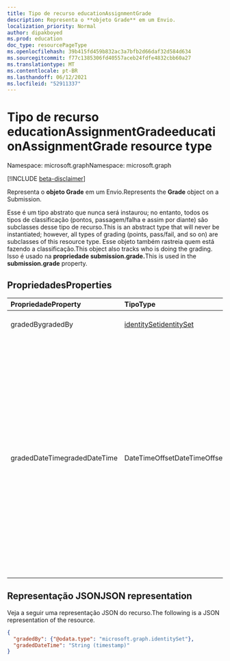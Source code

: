 ```yaml
---
title: Tipo de recurso educationAssignmentGrade
description: Representa o **objeto Grade** em um Envio.
localization_priority: Normal
author: dipakboyed
ms.prod: education
doc_type: resourcePageType
ms.openlocfilehash: 39b415fd459b832ac3a7bfb2d66daf32d584d634
ms.sourcegitcommit: f77c1385306fd40557aceb24fdfe4832cbb60a27
ms.translationtype: MT
ms.contentlocale: pt-BR
ms.lasthandoff: 06/12/2021
ms.locfileid: "52911337"
---
```

# <a name="educationassignmentgrade-resource-type"></a><span data-ttu-id="51ec0-103">Tipo de recurso educationAssignmentGrade</span><span class="sxs-lookup"><span data-stu-id="51ec0-103">educationAssignmentGrade resource type</span></span>

<span data-ttu-id="51ec0-104">Namespace: microsoft.graph</span><span class="sxs-lookup"><span data-stu-id="51ec0-104">Namespace: microsoft.graph</span></span>

[!INCLUDE [beta-disclaimer](../../includes/beta-disclaimer.md)]

<span data-ttu-id="51ec0-105">Representa o **objeto Grade** em um Envio.</span><span class="sxs-lookup"><span data-stu-id="51ec0-105">Represents the **Grade** object on a Submission.</span></span> 

<span data-ttu-id="51ec0-106">Esse é um tipo abstrato que nunca será instaurou; no entanto, todos os tipos de classificação (pontos, passagem/falha e assim por diante) são subclasses desse tipo de recurso.</span><span class="sxs-lookup"><span data-stu-id="51ec0-106">This is an abstract type that will never be instantiated; however, all types of grading (points, pass/fail, and so on) are subclasses of this resource type.</span></span> <span data-ttu-id="51ec0-107">Esse objeto também rastreia quem está fazendo a classificação.</span><span class="sxs-lookup"><span data-stu-id="51ec0-107">This object also tracks who is doing the grading.</span></span> <span data-ttu-id="51ec0-108">Isso é usado na **propriedade submission.grade.**</span><span class="sxs-lookup"><span data-stu-id="51ec0-108">This is used in the **submission.grade** property.</span></span>


## <a name="properties"></a><span data-ttu-id="51ec0-109">Propriedades</span><span class="sxs-lookup"><span data-stu-id="51ec0-109">Properties</span></span>
| <span data-ttu-id="51ec0-110">Propriedade</span><span class="sxs-lookup"><span data-stu-id="51ec0-110">Property</span></span>     | <span data-ttu-id="51ec0-111">Tipo</span><span class="sxs-lookup"><span data-stu-id="51ec0-111">Type</span></span>   |<span data-ttu-id="51ec0-112">Descrição</span><span class="sxs-lookup"><span data-stu-id="51ec0-112">Description</span></span>|
|:---------------|:--------|:----------|
|<span data-ttu-id="51ec0-113">gradedBy</span><span class="sxs-lookup"><span data-stu-id="51ec0-113">gradedBy</span></span>|[<span data-ttu-id="51ec0-114">identitySet</span><span class="sxs-lookup"><span data-stu-id="51ec0-114">identitySet</span></span>](identityset.md)| <span data-ttu-id="51ec0-115">Usuário que fez a classificação.</span><span class="sxs-lookup"><span data-stu-id="51ec0-115">User who did the grading.</span></span> |
|<span data-ttu-id="51ec0-116">gradedDateTime</span><span class="sxs-lookup"><span data-stu-id="51ec0-116">gradedDateTime</span></span>|<span data-ttu-id="51ec0-117">DateTimeOffset</span><span class="sxs-lookup"><span data-stu-id="51ec0-117">DateTimeOffset</span></span>| <span data-ttu-id="51ec0-118">Momento no tempo em que a nota foi aplicada a esse objeto de envio.</span><span class="sxs-lookup"><span data-stu-id="51ec0-118">Moment in time when the grade was applied to this submission object.</span></span> <span data-ttu-id="51ec0-119">O tipo Timestamp representa informações de data e hora usando o formato ISO 8601 e está sempre no horário UTC.</span><span class="sxs-lookup"><span data-stu-id="51ec0-119">The Timestamp type represents date and time information using ISO 8601 format and is always in UTC time.</span></span> <span data-ttu-id="51ec0-120">Por exemplo, meia-noite UTC em 1 de janeiro de 2014 é `2014-01-01T00:00:00Z`</span><span class="sxs-lookup"><span data-stu-id="51ec0-120">For example, midnight UTC on Jan 1, 2014 is `2014-01-01T00:00:00Z`</span></span>|

## <a name="json-representation"></a><span data-ttu-id="51ec0-121">Representação JSON</span><span class="sxs-lookup"><span data-stu-id="51ec0-121">JSON representation</span></span>

<span data-ttu-id="51ec0-122">Veja a seguir uma representação JSON do recurso.</span><span class="sxs-lookup"><span data-stu-id="51ec0-122">The following is a JSON representation of the resource.</span></span>

<!-- {
  "blockType": "resource",
  "optionalProperties": [

  ],
  "@odata.type": "microsoft.graph.educationAssignmentGrade"
}-->

```json
{
  "gradedBy": {"@odata.type": "microsoft.graph.identitySet"},
  "gradedDateTime": "String (timestamp)"
}

```

<!-- uuid: 8fcb5dbc-d5aa-4681-8e31-b001d5168d79
2015-10-25 14:57:30 UTC -->
<!--
{
  "type": "#page.annotation",
  "description": "educationAssignmentGrade resource",
  "keywords": "",
  "section": "documentation",
  "tocPath": "",
  "suppressions": []
}
-->


